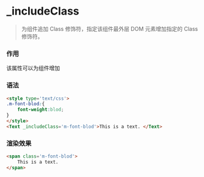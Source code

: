 # _includeClass
> 为组件追加 Class 修饰符，指定该组件最外层 DOM 元素增加指定的 Class 修饰符。

### 作用
该属性可以为组件增加
 
### 语法
``` html
<style type='text/css'>
.m-font-blod:{
    font-weight:blod;
}
</style>
<Text _includeClass='m-font-blod'>This is a text. </Text>
```

### 渲染效果
``` html
<span class='m-font-blod'>
    This is a text.
</span>
```